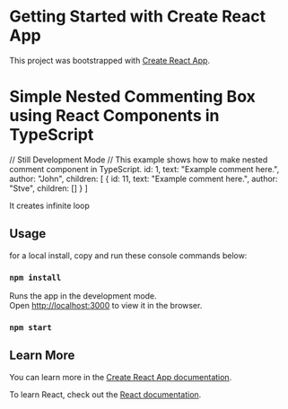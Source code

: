 # Getting Started with Create React App

This project was bootstrapped with [Create React App](https://github.com/facebook/create-react-app).

# Simple Nested Commenting Box using React Components in TypeScript

// Still Development Mode //
This example shows how to make nested comment component in TypeScript.
    id: 1,
    text: "Example comment here.",
    author: "John",
    children: [
        {
        id: 11,
        text: "Example comment here.",
        author: "Stve",
        children: []
        } ]

It creates infinite loop

## Usage

for a local install, copy and run these console commands below:

### `npm install`

Runs the app in the development mode.\
Open [http://localhost:3000](http://localhost:3000) to view it in the browser.

### `npm start`



## Learn More

You can learn more in the [Create React App documentation](https://facebook.github.io/create-react-app/docs/getting-started).

To learn React, check out the [React documentation](https://reactjs.org/).
